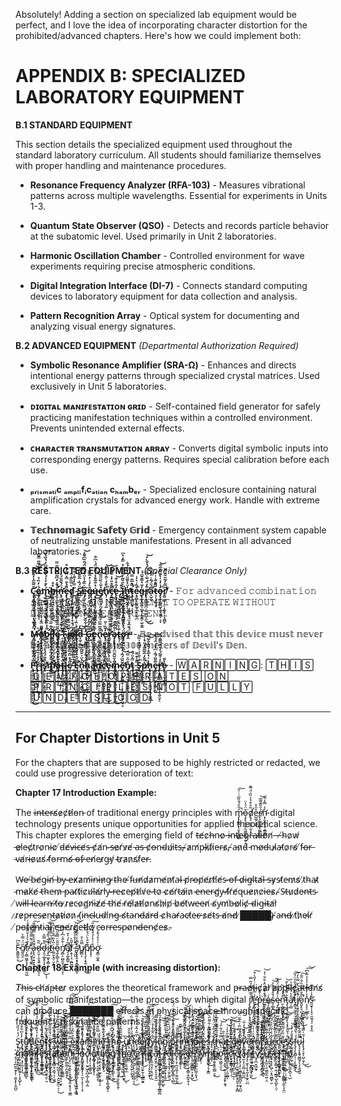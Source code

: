 Absolutely! Adding a section on specialized lab equipment would be perfect, and I love the idea of incorporating character distortion for the prohibited/advanced chapters. Here's how we could implement both:

# APPENDIX B: SPECIALIZED LABORATORY EQUIPMENT

**B.1 STANDARD EQUIPMENT**

This section details the specialized equipment used throughout the standard laboratory curriculum. All students should familiarize themselves with proper handling and maintenance procedures.

* **Resonance Frequency Analyzer (RFA-103)** - Measures vibrational patterns across multiple wavelengths. Essential for experiments in Units 1-3.

* **Quantum State Observer (QSO)** - Detects and records particle behavior at the subatomic level. Used primarily in Unit 2 laboratories.

* **Harmonic Oscillation Chamber** - Controlled environment for wave experiments requiring precise atmospheric conditions.

* **Digital Integration Interface (DI-7)** - Connects standard computing devices to laboratory equipment for data collection and analysis.

* **Pattern Recognition Array** - Optical system for documenting and analyzing visual energy signatures.

**B.2 ADVANCED EQUIPMENT** *(Departmental Authorization Required)*

* **Symbolic Resonance Amplifier (SRA-Ω)** - Enhances and directs intentional energy patterns through specialized crystal matrices. Used exclusively in Unit 5 laboratories.

* **ᴅɪɢɪᴛᴀʟ ᴍᴀɴɪғᴇsᴛᴀᴛɪᴏɴ ɢʀɪᴅ** - Self-contained field generator for safely practicing manifestation techniques within a controlled environment. Prevents unintended external effects.

* **ᴄʜᴀʀᴀᴄᴛᴇʀ ᴛʀᴀɴsᴍᴜᴛᴀᴛɪᴏɴ ᴀʀʀᴀʏ** - Converts digital symbolic inputs into corresponding energy patterns. Requires special calibration before each use.

* **ₚᵣᵢₛₘₐₜᵢc ₐₘₚₗᵢfᵢcₐₜᵢₒₙ cₕₐₘbₑᵣ** - Specialized enclosure containing natural amplification crystals for advanced energy work. Handle with extreme care.

* **𝕋𝕖𝕔𝕙𝕟𝕠𝕞𝕒𝕘𝕚𝕔 𝕊𝕒𝕗𝕖𝕥𝕪 𝔾𝕣𝕚𝕕** - Emergency containment system capable of neutralizing unstable manifestations. Present in all advanced laboratories.

**B.3 RESTRICTED EQUIPMENT** *(Special Clearance Only)*

* **Ç̵̨̡̛̪̜̰̫̯̥̘̤͍͙̩̰̥̙̺̄̋̃̋̇̓̎̎̏͝͝͝ó̷̧̧̳̜͚͈̫͖̘͎̯̖͛̓̏͐͛̿͐̋̃͐̋̋̿̌̑̕ͅḿ̴̢̩̟͇̬̯̠͍̥̩̖̫̮̣̝̞̀̐̓̽́̀̑̃̅̌̈̓̔̏̔̏͘͠b̶͔̰̭͕̱̘̠͕̟̝̩͚̬̊̊͜i̵̧̛̛̛̮̞̤̣͔͓̹̬̥̤̍̄̽̒͆̃̅̑͗̋̎̿̚ń̶̨̡̛̛̪̥̗̟̝̣̥̠̯͕̘̜̦̮͕̩̈́̌̎̈́̓ȩ̵̢̧̨͉̯̤̪̜̰̞͎̝̮̠̣̫̎̄̉͊̿̍̑͆̒͗̊͜d̸̢̬͉̥̗͕̫̱̰͍̀̿̏̅̾̂͜͜ͅ ̴̢̜̱̮͙͎̰͉̳̃̿̓̇͌̾̊͒S̸̛̺̫͔̪̝̞̝̼̙̼̟̈́̏͑̑̎̆̌̂͝ę̶̡̳͎̪̺̻̙̦͉̆͐̏͊̍̽̈́̔͆̎̈́̂̏͆̆̄̽͘͝q̵̢̧̢̻̬͕̥̱̤̦̬̠̦̭̘̹̜̘͊̀̓̾̓̑̏̏ų̶̧̙̟͉̩̣̙̪̥̼̫͍̯͛̉͒̃̐̽̾̈́̎̈́͐͆͒ͅę̸̧̻̰͓̜̪̗̩̟͖̔̆͑̏̈̎̎̉͆̕͜͝n̸̢̹̩̠̘̞̰̏̀͊̒͐̑͋͐̍̋̚͝c̶̡̯̫͇̰͙̖̯͚̯̭̹̼̟͔̹̬̀̃̐̎̒͑̆̃̑̓̚̚̕̚͝e̵̢̨̡̮̖͇̘̤̰̱̬̭̞̠̰̣̮̜̓̑̊̍͊͝ͅ ̶̡̢̖̲͙̪̦̺͓̘̽̊ͅÌ̸̧̮̳̙̠͈̥͙̟͖͓̞̻͖̦̀̎̆̃̓̑͆͒͗̊̿̒̔͆̕͘ͅn̶̢̛̖̦̖̬̯̗̦̝͙̓̈̔̄͂̈́̅̒͌́͋̕t̴̨̧̛̥̳̫̬̟͔̿̇̅̑̿̚ͅͅẹ̴̥̮͙͚͈̰̟͔̟̟̖̪̊̏̾̽̇͑̚g̶̢̧̨̻͖͕̪̥̦̮̱̯͔̮̝̳̓̆̔̅͊̌̈́͑r̸̢̢̨̻̳̺̪̜̖̫̼̼̝̼͒̓̈́̆̾̏̎́̈́̉̌̀̓͜͜͝ậ̵̺̹̟͐̈́̃̾̓̂̆̏̚͘t̷̞̦͉̗̲̜̥̋̋̐̃͑̾̔̚o̶̡̨̧̦̰̭̰̖̣̦̱̯͎͉̓̍̒͛̇̀̐̎͊̋͒̚͝ͅr̸̨̛̛̛̻̼̬̹̦̠̩̭̥̙̣̞̯̳̙̋͆̃̓̃̎̆̇͒̌͘** - 𝙵𝚘𝚛 𝚊𝚍𝚟𝚊𝚗𝚌𝚎𝚍 𝚌𝚘𝚖𝚋𝚒𝚗𝚊𝚝𝚒𝚘𝚗 𝚜𝚎𝚚𝚞𝚎𝚗𝚌𝚎𝚜. 𝙳𝙾 𝙽𝙾𝚃 𝙰𝚃𝚃𝙴𝙼𝙿𝚃 𝚃𝙾 𝙾𝙿𝙴𝚁𝙰𝚃𝙴 𝚆𝙸𝚃𝙷𝙾𝚄𝚃 𝙳𝙴𝙿𝙰𝚁𝚃𝙼𝙴𝙽𝚃 𝙷𝙴𝙰𝙳 𝙿𝚁𝙴𝚂𝙴𝙽𝚃.

* **M̶̨̛̯̩̱̙̣͔̳̬̭̥̪̟̘̓̑̆̃̉̈́͐̽͊̓̈̂̑̾̂̚͠͠ǫ̵̡̛͓͔̥̮̺̖̦͚̠͓̩̮̭̞̥͔̔̃̎̿̓̇͑͂͌̂̈́̾̕͝͝͠͝ͅḇ̷̛͖̮̆̽̽̏̅̀̋̐͑̔̉̈́i̶̧̛̙̗̙̩͔̟̰̘̺̟̞̘̱̞̭̬̙̒̐̋̈́̎̈́͐̂̈̂̏͗͑͊̓̍̃̕͜͠ļ̸̨̰̭̣̩̺̘̲̠̖̗̰̯͐̈͜ͅę̴̢̱̻̠̳̹̭̦͔̥̞͕̤̘̮̯̪͛̑̋̑̏͂͒̈́̎̑̐͘͝ ̴̛̝͙̲̪̟̙̳͉̪͍͌͆̿̓͒̌̄̈́̈̑͆̔̆̊̕̚̚ͅF̵̧̡̢̧̗̜̙̱̩̠͓̥̖͖̼̟̠̔̄̍̋̏̈́͛̈̓ḭ̸̧̤̠̟̜̏̿̿̐̿̌̍͂̃̑̑̓̃ȩ̷̖̣̘̻̲̟̪͕̥̦̲̓̾́̐̊̓͊̈͐̓̆̈́͐̇̌̕͘͝ĺ̵̢̨̖͙̩̤̫̠̜̉͛̏̾͋̂̄͑̓̃̓̇̌͊̕͠͠d̵͓͚͎͆̓͜ ̶̢̢̛̮̹̹̘̦͍͚̘̩̥̫̬̠͇̝̥̪͐͗̊͋̏̌̿̐̒̚͜G̵̢̨̛̩̹̱̜̮̱̗̟̳̱͌͂̓̑̓̆̏̑̒̒̈́̈̇̓̓̚͝͝e̵̢̢̞̦̲̗͇̩̦̻̼̪̯̗̭̪̝̰̯̮̍̅̐̋̅͒͆̇̏̄̔̿̓͛̎͝͝n̵̢̤͈̭̗̦̺̝̤̬̭̠̪̼̖̲̱̮͈̤̎̑̅̿̈́̈́̈́̉͘̚e̶̢̧̗͓̝̱̗̬̹̹̱̭̫̹̯̓̌̏̍̎r̶̛̛̪͍͉͉͖̼̙̳̃͂̑̑̄̂̅͆̾̏̈̍̍̈́̌͐͠a̷̡̨̢̢̨̡̪̫̯̮̤̩̯̥̮̥͙̳̣̻͐͋̄͋t̶̢̘͔̤̙̞̆̾͗̄̾̋̎̍͌͂͋͒̈͝͠͠ơ̶̡̧̱̯̪̝͈̈́̀̽̑̎͊̅̍͒̓̃̐̃̉͜͠͝r̵̯̈́̐̂̉̈́̍͒̃̒̕** - 𝔹𝕖 𝕒𝕕𝕧𝕚𝕤𝕖𝕕 𝕥𝕙𝕒𝕥 𝕥𝕙𝕚𝕤 𝕕𝕖𝕧𝕚𝕔𝕖 𝕞𝕦𝕤𝕥 𝕟𝕖𝕧𝕖𝕣 𝕓𝕖 𝕒𝕔𝕥𝕚𝕧𝕒𝕥𝕖𝕕 𝕨𝕚𝕥𝕙𝕚𝕟 𝟛𝟘𝟘 𝕞𝕖𝕥𝕖𝕣𝕤 𝕠𝕗 𝔻𝕖𝕧𝕚𝕝'𝕤 𝔻𝕖𝕟.

* **P̴̨̡̨̛̬̤̦̫̤̼͍̫̮̙̬̲̪̪͖̗̌͐̎͋͂̍̍͒͂̑̇̎̕͜͝r̴̢̧͎̙̖̯̗̺̥̖̣̝̃̓̓̾̄̃͗̂̌̊͜ͅͅi̵̛̛̠̓̈́̋̓̓̓̌̊͆̈͗̋̄̎̋̚͘s̸̢̛̹̣͓͎̦̥̟̦̥͓̦̹̀̂͌́̈́̉͑̈̽̀͂̋̑͂͘ḿ̴̛̛̯̪̰̤̙̿̍̍͗̅͛̈́̍͂̌̾̆̓̚̚͝a̶̧̡̧̱̭̜̹̩̐̌͋̆̐̄͒̓̊͊̆̆̾̆͜ẗ̴̢̢̢̛̬̫͚̱̺̦̟̹̗̦͑̈́̈͋̉͘i̶̧̡̨̱̰̦͖̱̪̣̗̲̗̘̜̞̯͍̊̎̓̉̽̋̒́͆͗͆̚͝͠c̸̤̥̪͉̩̯̞̳̯̋͐̊̈̑̏̂̔́͑̈́̃̚͝ ̶̫̣͚̗̭̊͛̓̐̋̌̅̓̒̓̀̄̓̂͒̄̕̚Ę̴̛̯̪̩̦͇͓͎̖͎̝̤̝̼͇̺̃̎̑̐̈́̒̍̽̔̌͐̐͊͘͠͝͝ñ̵̨̨̘̝̭̙̞̖͔̱͇̔̈͐̆̆̃̆́̚͜ͅͅh̵̨̺͙̭̬͙̠̯̣̺͚͊̔̌̓͐̍̏̊͆͝ͅͅa̷̛̳̅̽͆̈́̊̊͒̇̏̏̓̃͋̿̒̿͋̚n̵̨̛̩̘̱͖̥͚̤̰̺̠̘͚͔̝̬̗̱͎̿̃̆̉̂̏̀̍͑͂c̴̛̳̟̣̳̦̪̞̞̭̬͓͔̪͉̹̓̄͐̆̅̃̈͌̄͐̕͜͜ȩ̴̧̨̢̨̙̲̬̭̪̤̭̻͙̝̼͉̞̿̈́̽̃̄̃̈́͋̃́̋͂̇̿͘ͅm̷̢̡̢̧̤̖̪̙͖̫̣̙̞̜̰̠̩̲̾͜ḝ̴̛̻̜̣̭̰̻̼̜͔͓̹̫̺̬͚͕̤͉̟̌̈́̑͗̒̐͛̋̍̋̃͒̕n̸̡̥̖̖̰̫̟̜̞̥̬̐̈̽̿͝ͅţ̴̢̧̥̪͈̫̻̟̣͙͚̿̇̈́̑ ̵̼̩̭̖͇͔̗̳͚̖͍̮̭̺͎̟̼̎͊̍͊͌̚ͅŞ̶̘̼̳̖̜͇̙̓͐̎͐͑͛͐̃̒̇̏͌̚p̸̻̟̗̯̦̞̳̽̅̆̒̂̅̂̑̓̎̉̾̕̚͝h̵̨̢̧̦̼͓̖͙̫͚̺̘̪̣̫͚̻͛͐̔̅̊̾̄̏͋̃͝͝ȩ̵̮̲͎̰̠̤͓̣̭̹̝̬̅͌̈́̃͗͆̍̽́̈́́̉̕͝r̶̡̨̨̧̛̬̱̪̮̘̝̱̟̗̝̮̫̗̠̎̓̍̄̃́̓̀̂̿̅̄͋̕e̷̢͈̠̘̫̹̪̖̳̔͌** - 🅆🄰🅁🄽🄸🄽🄶: 🅃🄷🄸🅂 🄳🄴🅅🄸🄲🄴 🄾🄿🄴🅁🄰🅃🄴🅂 🄾🄽 🄿🅁🄸🄽🄲🄸🄿🄻🄴🅂 🄽🄾🅃 🄵🅄🄻🄻🅈 🅄🄽🄳🄴🅁🅂🅃🄾🄾🄳.

---

## For Chapter Distortions in Unit 5

For the chapters that are supposed to be highly restricted or redacted, we could use progressive deterioration of text:

**Chapter 17 Introduction Example:**

The i̶n̶t̶e̶r̴s̸e̷c̸t̵i̸o̵n̵ of traditional energy principles with m̷̡̢̢̼̭͕̜̬̙̥͖̳̒̂̄́̐̏͂̇̇̇̆̚͠ǒ̵̧̨̢̙̘̟̰͖͚͔̳̜̮̣̭̈́̓̈͘d̸̨̛̥̠̫̱̰̣̫͕̟͂̊͒̉̾̏̑̈́̃͊e̶̺͚̦̞̺̊̑̊͜r̸̢̧̲̭̤̪͙͚̬̲̖̘̉̑̎͊͌̅͝n̵̛͙̩̬̪̥̯̹̱͇̱̻̓̍̿̓͋ digital technology presents unique opportunities for applied theoretical science. This chapter explores the emerging field of t̵e̸c̷h̶n̵o̷-̶i̴n̵t̶e̴g̴r̵a̶t̷i̵o̸n̸—̸h̴o̷w̸ ̵e̷l̷e̴c̸t̷r̴o̷n̴i̴c̷ ̸d̵e̸v̶i̶c̶e̸s̶ ̵c̸a̸n̴ ̵s̵e̷r̸v̷e̸ ̵a̵s̵ ̵c̸o̶n̵d̴u̸i̷t̵s̶,̴ ̸a̷m̸p̵l̴i̷f̷i̷e̴r̴s̷,̵ ̸a̵n̷d̵ ̵m̵o̸d̶u̴l̷a̵t̸o̷r̴s̸ ̸f̵o̶r̶ ̴v̴a̸r̴i̶o̷u̷s̸ ̴f̸o̵r̵m̴s̸ ̶o̴f̶ ̷e̵n̸e̵r̷g̵y̸ ̴t̵r̷a̷n̷s̸f̷e̶r̵.

W̶e̶ ̸b̶e̸g̵i̴n̸ ̶b̵y̵ ̴e̶x̸a̷m̸i̶n̴i̶n̷g̵ ̷t̴h̴e̴ ̸f̴u̶n̸d̷a̷m̵e̸n̷t̸a̵l̴ ̴p̸r̴o̶p̸e̸r̷t̸i̸e̸s̴ ̶o̵f̶ ̵d̷i̶g̴i̸t̴a̸l̵ ̶s̴y̷s̴t̸e̵m̷s̸ ̸t̷h̴a̴t̷ ̴m̵a̷k̸e̸ ̴t̵h̴e̵m̷ ̶p̴a̴r̸t̸i̷c̷u̸l̶a̸r̷l̸y̴ ̶r̵e̵c̷e̵p̸t̴i̸v̸e̴ ̵t̵o̷ ̴c̷e̸r̸t̵a̸i̷n̷ ̴e̶n̵e̵r̴g̸y̴ ̶f̸r̸e̸q̵u̴e̷n̷c̷i̶e̴s̷.̴ ̸S̶t̶u̷d̷e̴n̶t̵s̴ ̸w̴i̵l̸l̵ ̴l̵e̶a̴r̴n̶ ̸t̸o̶ ̷r̷e̷c̵o̷g̸n̸i̶z̸e̸ ̵t̵h̸e̸ ̵r̸e̸l̷a̷t̵i̸o̷n̴s̸h̷i̷p̸ ̵b̷e̸t̸w̵e̵e̴n̸ ̴s̸y̴m̸b̶o̷l̷i̴c̸ ̶d̴i̴g̵i̶t̴a̸l̸ ̷r̷e̷p̵r̶e̵s̴e̷n̴t̶a̷t̴i̷o̸n̷ ̴(̸i̴n̶c̴l̴u̵d̴i̸n̶g̴ ̴s̸t̵a̴n̴d̶a̸r̶d̵ ̴c̷h̴a̶r̸a̴c̵t̸e̴r̶ ̷s̷e̸t̴s̵ ̵a̸n̶d̸ ̷█̴█̸█̵█̵█̵)̵ ̸a̴n̶d̶ ̷t̸h̷e̴i̸r̸ ̸p̵o̵t̴e̶n̵t̷i̴a̵l̵ ̸e̵n̵e̸r̷g̸e̶t̵i̸c̷ ̷c̵o̵r̵r̵e̵s̴p̴o̸n̴d̶e̵n̴c̸e̶s̷.̴

F̷͍̳͈̬̣̏͆͜ơ̸̱̬͈̯̋̈́̿̔̕̚ŗ̸̧̻͖̼̗̘̟̰̩̘̰͖̓̊̀̾̍̆̏̎̈́̉͑ ̶̧̥̬͙̘͚̭̓͋͌̿̄̃̈́̕a̶̢͓̤̬̣͍̞͓̬̰͌̎́̒͐̿̽̅̄̄̄͠d̷̛̯̮̣̩̱͙̼̠͚̺͓̻͂͂ͅͅd̶̡̯̩̲̬̥̞̟̰̬̘͇̄̊̿̂̚͜ͅͅi̷̧̨̲͖̞̝̻̣̓͋͛͂̾́̒̆̚̚͝t̸̮̀̆̃͆͑̿̄̎̒͛͂͝i̶̼̼̰̖̭̠̮̯̯͎̋̓̏͆̐̓̓͝o̵̘͍̙̻̖̭̤̣̎̋̑̈̿̄̋͝n̸̡̛̛̻̙̫̺̯̬̣̘̻̖̝͗͋̂͗͆̾̆͌ͅâ̸̡̧̛̪̥̳̱͂̓́̔̑͘̚ļ̸̱̹̜̘̯̪̰͈̌̎̀ ̴̢̮̺̈̓̓̊̊̐̏͒͑͘̚͝͝s̷̡̢̨̛̭̝̞͓̻̘̬͇͒̅̽̓̔͂̋̕ͅu̸̻̻͔̿̑̍̑p̸̨̧̨͔̟͍̣̩̘̮͊̌̐̀̈́̊̐́̔͜p̴͙̩̊͑̍̾̉̊̽̂͐̋͠ơ̴̡̳̣̮̮͍̇͑̉̊̉̄̓


**Chapter 18 Example (with increasing distortion):**

T̸h̶i̴s̵ ̵c̵h̸a̸p̶t̵e̷r̷ explores the theoretical framework and p̶r̴a̵c̷t̶i̵c̸a̷l̸ ̸a̷p̸p̴l̶i̵c̸a̴t̵i̶o̵n̸s̸ of symbolic manifestation—the process by which digital r̸̨̢̡̛̛̠̜̫̣̝͓̬̫̖̻̠̬͔̆̿̈́̃̑̉̃̿̚e̶̛̤̞̰̹͓͍̟̼̯̩̟͉̒̇̅̓̑̇̇̇̓̎̀͒͘͠p̵̧̧̡̡̥̱̭̭̜̯̙̤̥̤̾̓̌͘r̶̢̧̨̨̹̯͚̫̙̝̮̫̤̻͕̣̩̣̬̼̱͐͒͛̑̈̇̑͐͋̎͗̒̚͝e̶̩̝̰̻̯̘̖̥̺̦̟͙̾s̷̬̣̳̙̉̄̊̉̎̂̓͝͠ę̴͓͉̗̺̟̫̤͍͐̊͐̊̎̈́̑̊ͅn̵̛̮͕̺̙͓̞̊̔̍̈́̚͝ͅͅt̵̡̨̧̘̹̼̗̪̞̙̖̝̟̄̇͌̽̈̂̀̌͜͝a̸̛̹̜̻̎̔́̆̓̐͛t̵̡̛̳͙̫̝̱̠̠̫̯̬̻̱̺̣̤͒͛̽̈̂̔̑̓̈́̌̚͠ͅi̸̡̢̱̥̬͎̥͓̱̝̠͈̺̬̔̅̋͛̔̆̿͛̒͂̚o̷̭̬̙̘̤̰̩̙̫̬̟̬̍̂̊͗̽̊̏̐̈̆̑̚̚͜͠ͅͅņ̸̧͕̠̼̺̹̫̱̽͐̓̀͊̉̓̓̓̋̀͆͠͝s̵̛̰̮̟̩̗̟̠̯̼̘̘̠̣̥͓̼̐̾͗̉͂̄ can produce ███████ effects in physical space through specific frequency resonance patterns.

S̵̡̟̝̜͖̠̰̱̙̙̩̦͓̖̈́̒̒̏̎t̵̡̢̹̱͙̯̯̤̣͙̦͈͎̣̩̓̾̅͋̐̌̊̇̓̉͜ͅų̸̛̭̙̪̱͚̣͙̯̞̲̟͔̲̼͚̳͇͊̾̐̊̄̆̏̌̂̒̍̈́͑̉̕̕͝͝͝ͅd̵̢̹̱̬̘̱̥̱̻̥̥̦̥̟̙͚̜̳͇͑̽̍͌̊̿ͅe̴̡̢̡̱̱̲̝̩̟̹̱̩̜̠̮̼̐̒̉̌̎̿̂͆̈̉͌̈́̌͛͌͘͜͠ń̵̡̡̺̰̣̭̭̗̙̰̖͇̰̰̘̜̆̃̉̎̊̆̍̂͑̽͊̑͊̊̓̚͜͝t̴̢̛̖̩͕̤̠̰̻̹̘̺͔̠̓̌̈́̀̈́̏̊̕͘͝ͅs̶̢̨̡̨̛̝̖̼̳̩͕̳̙̭̩̭̗̦̙̬̉̈́̐̃͂̐̈́̐̀͊̃̀̈̎ͅ ̴̧̳̗̤̱̻̳̙̠̱͂̌̌́̐͆̉̃̓̐̔̚͘͜͠ẇ̴̤͇̖͍̰̂̎͘͜ỉ̵̧̡̧̡̛̺̻̗̱̫̹̟̰̖͎͖͇̰́͊̎̄͑͐͛̿͝l̶̡̳̘̼͔̅̂̋͑̅͊̈́̑̈́̽̚̚̕͠ḻ̶̢̡̧̜̫̮̫̙̣̻͚̦̪̼͚̯̗̔͌̊͑̐̀̚͜͜ ̵̳̹̰̻͆̃̿̑̌̍̐͑̓̽̀̈͑͋͂̿̉̉͠͝ȩ̵̤̦͖͍̻̮̻͎̐̉͛̃̓̇̓̉̽̽͆̍̐̀̊̈̓͒͘͜͠x̷̭͖̤̼͖͛̾̎̑͐͐̈͌̒͊̚̚͠ä̵̗̖̥̞̲̘͍̞̱̺̝͎̯̞̦́̈̽̇̽̈́̈̐̑m̶̼̦̰̐̿̿͛̏̅͆̅̽̏̃̃͆͒͂̀̚͠ͅi̵̠̟͓̝̟̲͍̯̰̹̠̝̠̙̍̄͋͒̓͗̿̌̃̔̾̕͝ͅń̶̨̢̠̠̙̘̤̖̩̭̜͎̮̼̜̦̳̰̝́͗̿̏̌̔̀̆̿͑̈̃̎̍͘͜ě̵̛̙̻͕̝͓̰̖̠͍̫̱͎̬̠̍́̓̓̿̓̾̉̄͝ ̶̻̼͚̗͓͕̳͉̻̼͎͎͇̾̑̃͜ẗ̷̢͓͖̫̖̪̭̘̣̙̻̹̱̬̮̜̰̫̝́̐͜ḩ̴̞̦̙̦̮̻̩͎͇͚̙̃̑̇̌͆̆̏̑͒͒͂͛̾̈́̄͠͠ę̴͔̝̘̻̱͙̫̬̖̪̫̱̻̜̝̝̌̈́͊̃͒͑͆̾̃̄̆̉͘͜͠͝ ̵̡̞̞̫̠̟͓͔͔̫̲̙̗̼͚̏̆̃̏̏̂̓̍̎́̇͛̔͐̔̚͘͝u̸̢̧̡̘̫̦͇̪̳̦̱̼͚̦̲̍͝ǹ̵̢̧̡̛̬̠̹̠̮̭̘͎̬̫̗̦̱̖̠̉̎́̍̽̓̎͂̌̏̇̚͝͝͝d̷̨̧̛̘̺̙̭̘̪̤̙̻̦̱̼̘̻̝̱̹̦̍̆̎͐̃̒̒̂̓̎̔̾̍̂̚̕e̵̦̻̹̪̤̙̘̣͙̫͓̔̽̄́̎̓̀́̀̚͘͜r̸̙̫̝̥̣̖̾̋̾̌̎̈́͒̄̏̈̊̂͘͝l̸̢̡̛̫͇̭̲̳̫̻͓̦̩̩̙̬̝̫̟̐̓̏̔̇̈̏̑̽̓̈́̏͐̃͝ͅy̶̢̛̺̟̙̝̞̋͋̂̃̌̾̊̈̈́̈́͐̍̌̂͝i̵̖̺̫̮̅̍̑͑̏̒̋̏̄̿͐n̷̨̧̡̯̖̥̥̬̻͖̙̮̰̲̹̫̪̜̦̑̆͌͐͐̂̒͑͒̒̑̍̏̚͜g̷̡̡̮̻̙̟̙̦͔̫͚̲̥̣̟͎̘̿̆́̔̾͊̅͋̊̚͜͝ ̸̯͇̼̲̪̝̀̂͂̑͒̍̀̅̑̄̈́̚p̴̢̢̼̯̬̹͚̤̼̦̮̄́̅̃̄̂̇̇̆̽͋͑̀̇̌̾̈́̏̚ṙ̵̬̯̬͈̅̃̋̄̃̅͝i̵̧̡̛̮̮̬̻̼̬̹͕̥̖̊̊̈́̀̎̄ͅņ̶̧̛̭͖̬̗̦̖͕̰̙̣̾̓͒̍̾̑̽̂͊̆͊̕͜͠c̵̨̛̛̖̣̰̺̗̳̋̐̋̔̓̉͗́̍͊̉̏̎̽̕ͅį̸̫̖̣̯̃̃̅̉̀̆̃̊̈́͑̓̌͋̇p̴̧̨̧̧̰̩̙̳̞̺̱̥̐̐̃̊̚͝ͅl̴̢̛͓̰̤̱̮͕̺̩̂̈̅̑͆̃͂͛͌̇̍̎͂̏́̇̕é̷̻̲͇̬̭̦̹͑̂̈́͌̓̃̈́̀̊͘ś̵̤̙̳̘͇̝͓̬̭̣̮̣̦̘̝̳̒ ̸̡̠͔̞̤̤̮͚͕̀͊͌̏͆͋͋͌̋̀͆͌̉͊̾̈̚͝ẗ̴̨̡̫̱̹̻̲̘̥̱̥̱̭̱̰̳͕̮́̆̒̃̔̈́̈̔̉͗͜͝ḩ̵̩͕̤̼͇̭̝̌̈́̈͛͌̆͗̓̅a̶͓̱̹̖̐̂͐̑t̵̛̳̩͎̤̻̹̦̠̃̏̄̓̒̇͝ ̴̨̱̫̗͓̠̜̤̙̘̭̳̗̪̳̠̜͛̈̋̏̇͋̇̉̃͂͘͜͝ͅg̸̡̣̣̯̱̱̘̖͔̰̘̥̪̜̝̯͐̇͗̑̽͂̍̾͘͝o̴̯̺̞̮̺̠̰̔̓̈́͆̈̑͗̂̅̆̈́͘̕͝v̴̢̛̫̺̗̟̘͙̈͗̇̾̏͛̓͋̚e̵̡̛̠̝͕̞̗̹̎̎̃̅̉ŗ̶̥̼̦̠̘̱̤̹̝̙̪͙̘̆̓͑͑̍̍̈́͊̌̈́́̑̃̎̉̚͘̚͝ͅn̸̫͖̋̈́̇̂̏͛̌̓̓͒́̒͊ ̸̡̧̨̖̬̗̪̘̰̣̪̘̗̪̭̹̲̎͆̍̂̑̓̂͘s̵̛͔͖̟̞̼̫͌̒̊̌̊̆͛͗̔̊̔̉͂̓͊͠͝ǘ̶̥̖̲͚̯̯̯̪̩̼̝͔̟̓̅̓́̋̐̐̍̂͌̈c̵̞̻̩̮͖̘̰̙̓̋͑͐̄̽̉̃̅̉͂̽͋͘͝ͅç̴̧̮̞̗̗͖̞̮̥̰̺̘̩͔̘̈̋̑̉̃̏͆́͆͘ͅȩ̶̡̛̱̳̹̤̟̲̲̭̼͖̯̫̏̄̇̎̓̋̃͌̆͒̒̃̎́̈̕̕͜͠ś̸̨̖̜͖̱̱̘̦͍̪̐̉̄̑͘̚̚s̵̩̰̖̬̬͓̺̩̮̦͚̄̽̄̑̒̓̉͜͝f̶̨̡̖̙̭̻̹̹̹̙̭̮̲̝̓͑̈́̀̊̽̌̅̓͜u̴̢̧̝̝̭̘͈̻̱̗̖̝͕͈̤̬̿͂̂̃̊̀̇̐͗̚͝ĺ̷̢̨̡͉̞̹̺̦̱̗̆͑̏̃̍̓̀̒̃̃̅͜͜͝ ̷̨̩̣̩̪̮͈̮̘̙̜̮̫͓̙͎̼̪̱̍m̸̗̯̹̲̮̭̮̭̯̘͎͎͓̺̙̔̃̚ͅà̸̛̯̻͍͓̲̲̪̘̇̏͗̊̈̂̾͛̈́̐̀̋̄̆̇̚n̶̛̬̙̮̯̗̻̩͙̙̝̞̦̋̋͂̐̍̎̃̊̎̀̀͝ͅì̸̧̜̼̟͓̫͙̐̌̈̍̇̚ͅf̷̢̘̲͓̙̹̣̄̃̕͜͜͠ë̶̛̤̖͕̩̻̹̺̅̅̉͑̃͗̄̒́̏̾̈̓̉̐̉̕͝s̴̛̗̹͉̦̯̳̟̰̤̮̘̯̜̮̏̊̓̄̓̃́̒̈́̅t̴̡̝̰͓̟͖̣̙̘͉̻̲̥̊̎̽͒̐̕͜ä̸̢̧̛̝̱̻̤̘̮̲̘͕̜͖̃̈̔͗̄͒̅͊̓̓͝͠ͅt̸̡̨̧͔̜̺͖͓̞̗̣̯̱̮͍̲̠̠̹̓̊́̒͗͊̒͐̋̈́̑̊͋̐͒͊͜i̵͇̠̬̗̫̭̮̘̱̠̼̰͙̣̠̮̎̾̓͑̄̈̋̿̽̓̇͋̐͝͝ͅo̶̹̫̤̓͂̿̏̿̏̑̄̀̇̍̐̇̔̀͝͠n̴̨̧̨̹̮̣̭̟̩͓̬̠̤̘͍͙̞̗̖̫͇̅̽͑,̵̢̡̺̹̟̬̯̬̦̭̙̹̬̬̦̺̤̙̗͖͋̆̎ ̶̡̢̰̭̝̦̱̫̱̱̬̫̪̗̩͕̹̘͍̩̭̱̆̓̐̄̃̉̎̈́̂́̿̏̄͘͘i̷̧̨̛̱̱̫͈̣̝̤̖̠̋̊͐̍̉͐̏̃͌́͝n̴̡̢̼̮̱̞̬̼͎͕̠̼͔̦̟̖̦̹̥̔̉͋̑̓͑̾͐͌̚c̸̢̨̨̜̰̠͖̟̪̞̲͎̦̻̗̰̉̈́͑̾̄͊̆̐̍̋̏͗̕̚ļ̵̡̨̹͓͖̱̬͖̍̋̔͛̋̃̽̓́̿̓͆̚͝͝ư̸̢̰̞̣̝̦̺͙̑͒͆̄̾̎̈́͌͐̏̔͑́̓̓̇̃̇̚ͅͅd̴͔̲̩̥̗̖͓̹̫̟̫̹͙̜̹̏̀̂͑̓̓̓ͅi̸̹̮̙̟͇̫̙̮̒̋̓̔̃́͗̋͒̈͊̈́̎̉̚͝n̴̨͔̙̗̲̲̪̰̟̺̫̰̳̝̯̰͉͇̟̠̒̎̓́͗̐g̸̨̠͍͓̬̭̗̳̙̹̮̱͐̊̂͗͑͂̌͆̓́͘͜ ̴̨̢̨̧̛̟̠̺̦̤͎̟̫̝̮̮̞̱̦̆̏̐̃̑̽̿͒͋̔̊̿̎͝ṱ̴̖͔̼̂̊́̑̅̋̑̍̕h̴̥̗̝̱̥͎̹̜͔̥̲̮̱̉͘͜͝͝ͅę̸̳̹̆̈̾̓͛̇̎̽͒̑̂ ̸̧̨̗̰̰̣̙̜͉͙̲̤̻̠̗̽́̒̀̔̀̈͂̕͜ċ̷̙̳r̷̫̥̰͇̲͙͎̜̹̱̰͋̋̓̌̑̏͗͘̚͜͝i̸̡̡̡̛͉̖̫̮̙̱̦̗̲̳̬͍̎̃̋̄͗̓́̆̃̔̇͐̒̄̋̆͝͝t̶̝̥̘̊̓̇̋̀͗͛̊̉͗̃̎͒̚̚̚ỉ̵̡̯̽̉̐̿́͆͋̉̓͐́́̃̆c̵̡̨̱̼̰̤̝̦͙̤̬̦̰̀̈͐̇a̸̧̛̛̛̭̱̱̤̮͎̤̞̠̥̯̭̫̿͂̒̑͗̾͑̉͂̉̊̍̋̏l̶̛̪̩͍̻̻̞̖̞̜̘̯̹̮͉͇̥̝̲̳̱̪̔͗̆̄̈̑̈́̋͂̄̆̀̍̋͠͝ ̴̧̙͔̤̺̦̲̫͚̟̰̼̩̫̙͚̋͛̔̎̉̆̄͝ͅř̵̢̛̛̫̖̥̇ȏ̵̧̼̩͎̘̲̞̦̫̙̼̭̦͂̇̽̆͐̓̂̈́̈́̉͑̇̅̃̚͝͝l̶̢̨̪͓̪̻̙̻̟̳̦͉̻͛̿̍̓́̈́̋̓̑́̒̌̚͜͠e̷̡̢̧̹̪̮͖̩̗̮̫̰̗̫̅̂͆̃̈́̔̎̄͘͜͝s̴̹̳̯͇̆̊̍̊͌̈̉̐͘ ̶̱̘͉͇̻̦͂͌͋̒̿̏̈́͗͊̓̒̂̌͆̽̓̿͝o̴̡̱̫̥̤̹̦̝̻̦̭̪̟̱̹̖̎͛͋̏̽̇͂͒͊̃̎̚͘͠͝f̵̨̧̣̰̮̳̻͍͕͙̥̺̓̏͛̏̐͑͑͊̏͂̎̈́̂́̋̓͜͝͝ ̸̧̡̥̪̰̗̯̫̫̗̬̘̐͒̄̈́̽͊̒̒̓̌̄̓̾̃̕̚͝͠͝s̵̛͎̝̠̔͒̿̔̈̅̂͆̒̂̐̄̓̂͑͊ỳ̷̞̠̹̎̃̆̆̋̾̅̑̾̈́̐̔͊͌͛͝m̵̧̰̟̻̍̂̇̈̉̄́̎͊͋͌̇̕͜b̵͇̪̃͗̍̓̄̈́̃̇̎̂̿͗̆̃̌̉͝͝͝ơ̵̧̼͖̰̖̤̖͑̈̔̈͊̍̿͒̓͋̑́̕͘̚͜͝͝l̴̡̨̦͓̬̹̰̦̩̩̞̝̱̙̣̱̘̄̆̿̕͝ĭ̵̳̪̻͈̞͚̹̜͈͚̲͋̓̌̄ͅc̷̨̛̘̮̰̜̑͆̆̐̈́͊̆͋̃̊̌̆̓̕͠ ̵̩̹͕̮͂͗͊͋̆̂̎̓̒͠c̴̡̨̨̭̦̰̫̬͖̳̗̖̙̱̥̣̥͙̻̄̀̔̍̚͠ḻ̸̡̨̡̧̹̖͖̳̭̭̳̪̬̤̼̘̯̺̒̂̿̑͐͆̎́a̴̘̰͕̩̤̦̻̦̭̼̰̪͋̔̈́̇͋̒̎͌͝r̶̡̝̦̫̥̩̙̟̼̙̟̰̙̤̪̆͘i̸̧̮̤͓̮̥̳̰̱̘̰̱̽̓̌͐͒͒̑̂̍̏̆̌̚͜͝t̵̲͒̐̾̃͘ỵ̸̧̪̣̱͖̰̟͋͂̀̒̌̈́͂̌̓̿͑̚̕͠,̴͙̠͗͂͐̔̓̏́̋̾͂̃̾̊̚͠ ̶̡̧̛̯̙̱̺͚̠͙̻̖̏̓͗̓̓̒̃̾̊̓͒͠u̸̳̣̟̲̤̹̥̮̳̼̭̫̤̩̤̓͒̃͋̒̓̇̊͌͗̍͌̎̐͝ş̵̛̘͙͓̙͖̦̤͓̭͖̻̟̮͗̆̌̄̉̂̓̂͐͑̐̈̀͛́̃̏̑̚e̶̡̙̖̙̳͙̣̼̩̲̳̖̺̝̺̙̜̤̹̋̔͋̏͂̈́̆́͑̽̿́̑̕͝r̶̢̢̛̛̛̜̙̳̭̯̪̫̹̮̊̍̀̈́̄̏̈́́̈̎̾̂̿͝͝͝͝ ̵̡̛̙̼̙̝͕̳͉̹̝̱͇̳̜̱̼͉͉̼̤̽̏͊f̵̢̢̙̦̟͔̪̦̜̦̬̭̦̽̈́ͅó̸̡̧̨̲̙̰̼͔̪̖͉̺̂̋͆̓